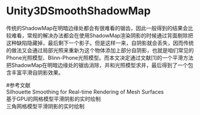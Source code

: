 # Unity3DSmoothShadowMap
传统的ShadowMap在明暗边缘处都会有很难看的锯齿，因此一般得到的结果会比较难看，常规的解决办法都会在使用ShadowMap渲染阴影的时候通过背面剔除把这种缺陷隐藏掉，最后剩下一个影子。但是这样一来，自阴影就会丢失，因而传统的做法又会通过局部光照来重新为这个物体添加上部分自阴影，也就是咱们常见的Phone光照模型、Blinn-Phone光照模型。而本文决定通过文献[1]的一个平滑方法把ShadowMap在明暗边缘处的锯齿消除，并和光照模型求并，最后得到了一个包含丰富平滑自阴影效果。  

#参考文献  
Silhouette Smoothing for Real-time Rendering of Mesh Surfaces  
基于GPU的网格模型平滑阴影的实时绘制  
三角网格模型平滑阴影的实时绘制  
